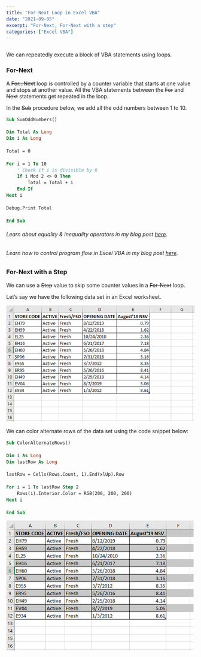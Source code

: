```yaml
---
title: "For-Next Loop in Excel VBA"
date: "2021-09-05"
excerpt: "For-Next, For-Next with a step"
categories: ["Excel VBA"]
---
```


```toc

```

We can repeatedly execute a block of VBA statements using loops.

### For-Next

A ~~For...Next~~ loop is controlled by a counter variable that starts at one value and stops at another value. All the VBA statements between the ~~For~~ and ~~Next~~ statements get repeated in the loop.

In the ~~Sub~~ procedure below, we add all the odd numbers between 1 to 10.

```vb {numberLines}
Sub SumOddNumbers()

Dim Total As Long
Dim i As Long

Total = 0

For i = 1 To 10
    ' Check if i is divisible by 0
    If i Mod 2 <> 0 Then
        Total = Total + i
    End If
Next i

Debug.Print Total

End Sub
```

###### Learn about equality & inequality operators in my blog post [here](https://hemanta.io/equality-and-inequality-operator-in-vba/).

###### Learn how to control program flow in Excel VBA in my blog post [here](https://hemanta.io/controlling-program-flow-in-excel-vba/).

### For-Next with a Step

We can use a ~~Step~~ value to skip some counter values in a ~~For-Next~~ loop.

Let’s say we have the following data set in an Excel worksheet.

![Data set](../images/forNextLoop/rowPlain.png)

We can color alternate rows of the data set using the code snippet below:

```vb {numberLines}
Sub ColorAlternateRows()

Dim i As Long
Dim lastRow As Long

lastRow = Cells(Rows.Count, 1).End(xlUp).Row

For i = 1 To lastRow Step 2
    Rows(i).Interior.Color = RGB(200, 200, 200)
Next i

End Sub
```

![Striped Rows](../images/forNextLoop/rowStripe.png)
